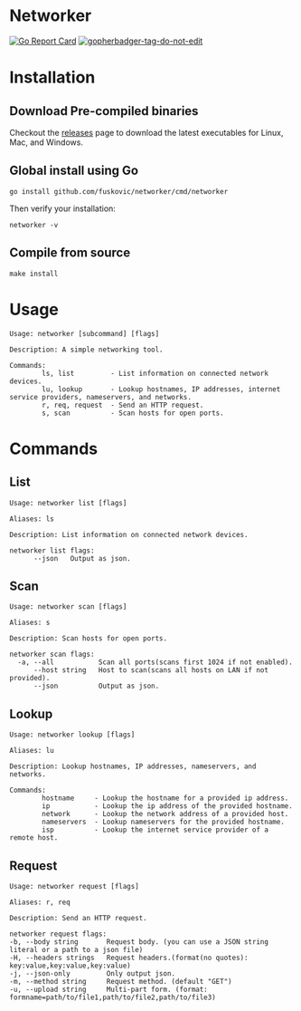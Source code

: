 # Networker

[![Go Report Card](https://goreportcard.com/badge/github.com/fuskovic/networker)](https://goreportcard.com/report/github.com/fuskovic/networker)
<a href='https://github.com/jpoles1/gopherbadger' target='_blank'>![gopherbadger-tag-do-not-edit](https://img.shields.io/badge/Go%20Coverage-56%25-brightgreen.svg?longCache=true&style=flat)</a>


# Installation

## Download Pre-compiled binaries

Checkout the [releases](https://github.com/fuskovic/networker/releases) page to download the latest executables for Linux, Mac, and Windows.

## Global install using Go

    go install github.com/fuskovic/networker/cmd/networker

Then verify your installation:

    networker -v

## Compile from source

    make install

# Usage 

    Usage: networker [subcommand] [flags]

    Description: A simple networking tool.

    Commands:
            ls, list         - List information on connected network devices.
            lu, lookup       - Lookup hostnames, IP addresses, internet service providers, nameservers, and networks.
            r, req, request  - Send an HTTP request.
            s, scan          - Scan hosts for open ports.

# Commands

## List

```
Usage: networker list [flags]

Aliases: ls

Description: List information on connected network devices.

networker list flags:
      --json   Output as json.
```


## Scan

```
Usage: networker scan [flags]

Aliases: s

Description: Scan hosts for open ports.

networker scan flags:
  -a, --all           Scan all ports(scans first 1024 if not enabled).
      --host string   Host to scan(scans all hosts on LAN if not provided).
      --json          Output as json.
```


## Lookup

    Usage: networker lookup [flags]

    Aliases: lu

    Description: Lookup hostnames, IP addresses, nameservers, and networks.

    Commands:
            hostname     - Lookup the hostname for a provided ip address.
            ip           - Lookup the ip address of the provided hostname.
            network      - Lookup the network address of a provided host.
            nameservers  - Lookup nameservers for the provided hostname.
            isp          - Lookup the internet service provider of a remote host.



## Request

    Usage: networker request [flags]

    Aliases: r, req

    Description: Send an HTTP request.

    networker request flags:
    -b, --body string       Request body. (you can use a JSON string literal or a path to a json file)
    -H, --headers strings   Request headers.(format(no quotes): key:value,key:value,key:value)
    -j, --json-only         Only output json.
    -m, --method string     Request method. (default "GET")
    -u, --upload string     Multi-part form. (format: formname=path/to/file1,path/to/file2,path/to/file3)

